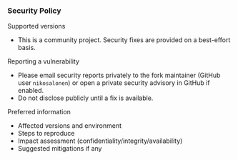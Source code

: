 ### Security Policy

Supported versions
- This is a community project. Security fixes are provided on a best-effort basis.

Reporting a vulnerability
- Please email security reports privately to the fork maintainer (GitHub user `nikosalonen`) or open a private security advisory in GitHub if enabled.
- Do not disclose publicly until a fix is available.

Preferred information
- Affected versions and environment
- Steps to reproduce
- Impact assessment (confidentiality/integrity/availability)
- Suggested mitigations if any





